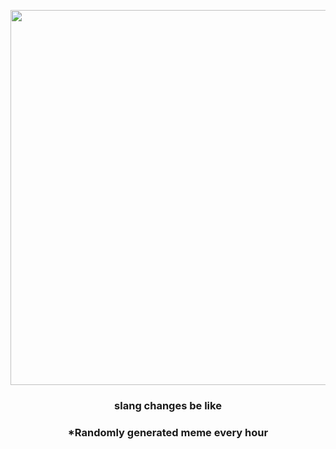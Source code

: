 <p align="center">
        <img src="https://i.redd.it/1tdgflgnjju81.jpg" width="600" height="600">
        </p>
        <h3 align="center">slang changes be like</h3>
        <h3 align="center">*Randomly generated meme every hour</h3>
    